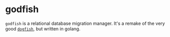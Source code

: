 # godfish

`godfish` is a relational database migration manager. It's a remake of the very
good [`dogfish`](https://github.com/dwb/dogfish), but written in golang.
